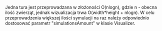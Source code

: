 Jedna tura jest przeprowadzana w złożoności O(nlogn), gdzie n - obecna ilość zwierząt, jednak wizualizacja trwa O(width*height + nlogn).
W celu przeprowadzenia większej ilości symulacji na raz należy odpowiednio dostosować parametr "simulationsAmount" w klasie Visualizer.
